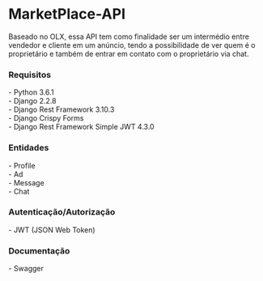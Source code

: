 # MarketPlace-API
Baseado no OLX, essa API tem como finalidade ser um intermédio entre vendedor e cliente em um anúncio,
tendo a possibilidade de ver quem é o proprietário e também de entrar em contato com o proprietário via chat.

<h3>Requisitos</h3>
- Python 3.6.1 <br>
- Django 2.2.8 <br>
- Django Rest Framework 3.10.3 <br>
- Django Crispy Forms <br>
- Django Rest Framework Simple JWT 4.3.0 <br>

<h3>Entidades</h3>
- Profile <br>
- Ad <br>
- Message <br>
- Chat <br>

<h3>Autenticação/Autorização</h3>
- JWT (JSON Web Token) <br>
<h3>Documentação</h3>
- Swagger <br>
